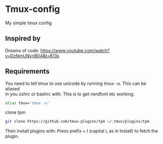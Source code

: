 # Tmux-config

My simple tmux config

## Inspired by  

Dreams of code: <https://www.youtube.com/watch?v=DzNmUNvnB04&t=613s>

## Requirements

You need to tell tmux to use unicode by running tmux -u. This can be aliased  
in you zshrc or bashrc with. This is to get nerdfont etc working.

```bash
alias tmux='tmux -u'
```

clone tpm
```bash
git clone https://github.com/tmux-plugins/tpm ~/.tmux/plugins/tpm
```

Then install plugins with:
Press prefix + I (capital i, as in Install) to fetch the plugin. 
